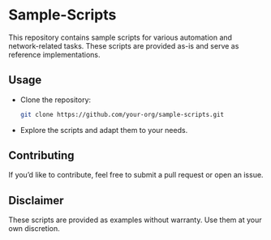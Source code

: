 # Sample-Scripts
This repository contains sample scripts for various automation and network-related tasks. These scripts are provided as-is and serve as reference implementations.
## Usage
- Clone the repository:
  ```bash
  git clone https://github.com/your-org/sample-scripts.git
  ```
- Explore the scripts and adapt them to your needs.
## Contributing
If you’d like to contribute, feel free to submit a pull request or open an issue.
## Disclaimer
These scripts are provided as examples without warranty. Use them at your own discretion.
